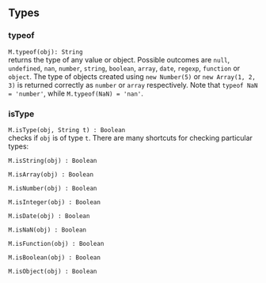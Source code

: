 ## Types


### typeof

`M.typeof(obj): String`  
returns the type of any value or object. Possible outcomes are `null`, `undefined`, `nan`, `number`, `string`, `boolean`, `array`, `date`, `regexp`, `function` or `object`.
The type of objects created using `new Number(5)` or `new Array(1, 2, 3)` is returned correctly as `number` or `array` respectively. Note that `typeof NaN = 'number'`, while `M.typeof(NaN) = 'nan'`.


### isType

`M.isType(obj, String t) : Boolean`  
checks if `obj` is of type `t`. There are many shortcuts for checking particular types:

`M.isString(obj) : Boolean`  

`M.isArray(obj) : Boolean`  

`M.isNumber(obj) : Boolean`  

`M.isInteger(obj) : Boolean`  

`M.isDate(obj) : Boolean`  

`M.isNaN(obj) : Boolean`  

`M.isFunction(obj) : Boolean`  

`M.isBoolean(obj) : Boolean`  

`M.isObject(obj) : Boolean`  
